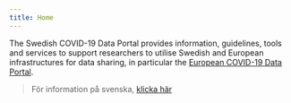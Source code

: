 ```yaml
---
title: Home
---
```


The Swedish COVID-19 Data Portal provides information, guidelines, tools and services to support researchers to utilise Swedish and European infrastructures for data sharing, in particular the [European COVID-19 Data Portal](https://covid19dataportal.org).

> För information på svenska, [klicka här](/sv/)
